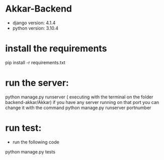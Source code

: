 # Akkar-Backend
* django version: 4.1.4
* python version: 3.10.4
# install the requirements
pip install -r requirements.txt
# run the server: 
python manage.py runserver ( executing with the terminal on the folder backend-akkar/Akkar)
if you have any server running on that port you can change it with the command python manage.py runserver portnumber
# run test:
* run the following code 

python manage.py tests

